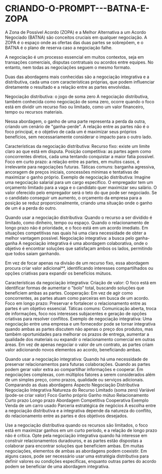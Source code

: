 # CRIANDO-O-PROMPT---BATNA-E-ZOPA
A Zona de Possível Acordo (ZOPA) e a Melhor Alternativa a um Acordo Negociado (BATNA) são conceitos cruciais em qualquer negociação. A ZOPA é o espaço onde as ofertas das duas partes se sobrepõem, e o BATNA é o plano de reserva caso a negociação falhe.

A negociação é um processo essencial em muitos contextos, seja em transações comerciais, disputas contratuais ou acordos entre equipes. No entanto, nem todas as negociações seguem o mesmo formato.

Duas das abordagens mais conhecidas são a negociação integrativa e a distributiva, cada uma com características próprias, que podem influenciar diretamente o resultado e a relação entre as partes envolvidas.

Negociação distributiva: o jogo de soma zero
A negociação distributiva, também conhecida como negociação de soma zero, ocorre quando o foco está em dividir um recurso fixo ou limitado, como um valor financeiro, tempo ou recursos materiais.

Nessa abordagem, o ganho de uma parte representa a perda da outra, criando um cenário de "ganha-perde". A relação entre as partes não é o foco principal, e o objetivo de cada um é maximizar seus próprios benefícios, sem necessariamente considerar o impacto para o outro lado.

Características da negociação distributiva:
Recurso fixo: existe um limite claro ao que está em disputa.
Posição competitiva: as partes agem como concorrentes diretos, cada uma tentando conquistar a maior fatia possível.
Foco em curto prazo: a relação entre as partes, em muitos casos, é irrelevante para negociações futuras.
Táticas comuns: barganha agressiva, ancoragem de preços iniciais, concessões mínimas e tentativas de maximizar o ganho próprio.
Exemplo de negociação distributiva:
Imagine uma negociação salarial para um cargo específico. O empregador tem um orçamento limitado para a vaga e o candidato quer maximizar seu salário. O valor oferecido pelo empregador será o teto do que pode ser negociado. Se o candidato conseguir um aumento, o orçamento da empresa para a posição se reduz proporcionalmente, criando uma situação onde o ganho de um é a perda do outro.

Quando usar a negociação distributiva:
Quando o recurso a ser dividido é limitado, como dinheiro, tempo ou espaço.
Quando o relacionamento de longo prazo não é prioridade, e o foco está em um acordo imediato.
Em situações competitivas nas quais há uma clara necessidade de obter a melhor vantagem possível.
Negociação integrativa: a busca pelo ganha-ganha
A negociação integrativa é uma abordagem colaborativa, onde o objetivo é encontrar soluções que satisfaçam ambos os lados, permitindo que todos saiam ganhando.

Em vez de focar apenas na divisão de um recurso fixo, essa abordagem procura criar valor adicional**, identificando interesses compartilhados ou opções criativas para expandir os benefícios mútuos.

Características da negociação integrativa:
Criação de valor: O foco está em identificar formas de aumentar o "bolo" total, buscando soluções que beneficiem ambas as partes.
Cooperação: Em vez de agir como concorrentes, as partes atuam como parceiras em busca de um acordo.
Foco em longo prazo: Preservar e fortalecer o relacionamento entre as partes é um objetivo essencial.
Táticas comuns: Comunicação aberta, troca de informações, foco nos interesses subjacentes e geração de opções criativas para resolver conflitos.
Exemplo de negociação integrativa:
Uma negociação entre uma empresa e um fornecedor pode se tornar integrativa quando ambas as partes discutem não apenas o preço dos produtos, mas também oportunidades para melhorar os prazos de entrega, aumentar a qualidade dos materiais ou expandir o relacionamento comercial em outras áreas. Em vez de apenas negociar o valor de um contrato, as partes criam valor adicionando novos elementos ao acordo, beneficiando ambas.

Quando usar a negociação integrativa:
Quando há uma necessidade de preservar relacionamentos para futuras colaborações.
Quando as partes podem gerar valor extra ao compartilhar informações e cooperar.
Em negociações complexas, com múltiplos fatores a serem considerados além de um simples preço, como prazos, qualidade ou serviços adicionais.
Comparando as duas abordagens
Aspecto	Negociação Distributiva	Negociação Integrativa
Natureza do Recurso	Limitado (soma zero)	Variável (pode-se criar valor)
Foco	Ganho próprio	Ganho mútuo
Relacionamento	Curto prazo	Longo prazo
Abordagem	Competitiva	Cooperativa
Exemplo	Venda de um carro usado	Parceria estratégica de negócios
A escolha entre a negociação distributiva e a integrativa depende da natureza do conflito, do relacionamento entre as partes e dos objetivos desejados.

Use a negociação distributiva quando os recursos são limitados, o foco está em maximizar ganhos em um curto período, e a relação de longo prazo não é crítica.
Opte pela negociação integrativa quando há interesse em construir relacionamentos duradouros, e as partes estão dispostas a colaborar para encontrar soluções que beneficiem ambas.
Em muitas negociações, elementos de ambas as abordagens podem coexistir. Em alguns casos, pode ser necessário usar uma estratégia distributiva para definir valores ou condições específicas, enquanto outras partes do acordo podem se beneficiar de uma abordagem integrativa.
